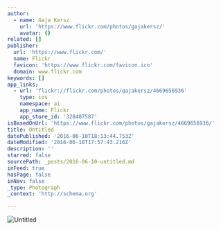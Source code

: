 ```yaml
---
author:
  - name: Gaja Kersz
    url: 'https://www.flickr.com/photos/gajakersz/'
    avatar: {}
related: []
publisher:
  url: 'https://www.flickr.com/'
  name: Flickr
  favicon: 'https://www.flickr.com/favicon.ico'
  domain: www.flickr.com
keywords: []
app_links:
  - url: 'flickr://flickr.com/photos/gajakersz/4669656936'
    type: ios
    namespace: ai
    app_name: Flickr
    app_store_id: '328407587'
isBasedOnUrl: 'https://www.flickr.com/photos/gajakersz/4669656936/'
title: Untitled
datePublished: '2016-06-10T18:13:44.753Z'
dateModified: '2016-06-10T17:57:43.216Z'
description: ''
starred: false
sourcePath: _posts/2016-06-10-untitled.md
inFeed: true
hasPage: false
inNav: false
_type: Photograph
_context: 'http://schema.org'

---
```

![Untitled](https://farm5.staticflickr.com/4036/4669656936_47018cfa1a_b.jpg)